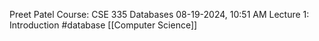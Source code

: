 Preet Patel
Course: CSE 335 Databases
08-19-2024, 10:51 AM
Lecture 1: Introduction 
#database
[[Computer Science]]



